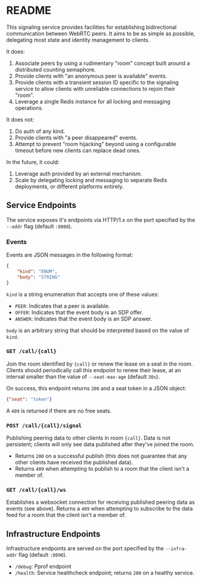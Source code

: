 # README

This signaling service provides facilities for establishing bidirectional communication between WebRTC peers. It aims to be as simple as possible, delegating most state and identity management to clients.

It does:
1. Associate peers by using a rudimentary "room" concept built around a distributed counting semaphore.
1. Provide clients with "an anonymous peer is available" events.
1. Provide clients with a transient session ID specific to the signaling service to allow clients with unreliable connections to rejoin their "room".
1. Leverage a single Redis instance for all locking and messaging operations.

It does not:
1. Do auth of any kind.
1. Provide clients with "a peer disappeared" events.
1. Attempt to prevent "room hijacking" beyond using a configurable timeout before new clients can replace dead ones.

In the future, it could:
1. Leverage auth provided by an external mechanism.
1. Scale by delegating locking and messaging to separate Redis deployments, or different platforms entirely.

## Service Endpoints

The service exposes it's endpoints via HTTP/1.x on the port specified by the `--addr` flag (default `:8080`).

### Events

Events are JSON messages in the following format:

```json
{
    "kind": "ENUM",
    "body": "STRING"
}
```

`kind` is a string enumeration that accepts one of these values:
 * `PEER`: Indicates that a peer is available.
 * `OFFER`: Indicates that the event body is an SDP offer.
 * `ANSWER`:  Indicates that the event body is an SDP answer.

`body` is an arbitrary string that should be interpreted based on the value of `kind`.

### `GET /call/{call}`

Join the room identified by `{call}` or renew the lease on a seat in the room. Clients should periodically call this endpoint to renew their lease, at an interval smaller than the value of `--seat-max-age` (default `30s`).

On success, this endpoint returns `200` and a seat token in a JSON object:

```json
{"seat": "token"}
```

A `409` is returned if there are no free seats.

### `POST /call/{call}/signal`

Publishing peering data to other clients in room `{call}`. Data is not persistent; clients will only see data published after they've joined the room.

* Returns `200` on a successful publish (this does not guarantee that any other clients have received the published data).
* Returns `409` when attempting to publish to a room that the client isn't a member of.

### `GET /call/{call}/ws`

Establishes a websocket connection for receiving published peering data as events (see above). Returns a `409` when attempting to subscribe to the data feed for a room that the client isn't a member of.

## Infrastructure Endpoints

Infrastructure endpoints are served on the port specified by the `--infra-addr` flag (default `:8090`).

* `/debug`: Pprof endpoint
* `/health`: Service healthcheck endpoint; returns `200` on a healthy service.
